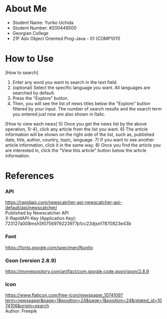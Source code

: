 # About Me
- Student Name: Yuriko Uchida  
- Student Number: #200448500  
- Georgian College  
- 21F Adv Object Oriented Prog-Java - 01 (COMP1011)  

# How to Use
[How to search]
1) Enter any word you want to search in the text field.
2) (optional) Select the specific language you want. All languages are searched by default.
3) Press the "Explore" button.
4) Then, you will see the list of news titles below the "Explore" button filtered by your input. The number of search results and the search term you entered just now are also shown in Italic.

[How to view each news]
5) Once you get the news list by the above operation, 1)-4), click any article from the list you want.
6) The article information will be shown on the right side of the list, such as, published date, title, author, country, topic, language.
7) If you want to see another article information, click it in the same way.
8) Once you find the article you are interested in, click the "View this article" button below the article information.


# References
### API
https://rapidapi.com/newscatcher-api-newscatcher-api-default/api/newscatcher/  
Published by Newscatcher API  
X-RapidAPI-Key (Application Key): 723127a008msh5f0756979223977p1cc23djsnf7870823e43b   

### Font
https://fonts.google.com/specimen/Nunito  

### Gson (version 2.8.9)
https://mvnrepository.com/artifact/com.google.code.gson/gson/2.8.9

### Icon
https://www.flaticon.com/free-icon/newspaper_1074106?term=newspaper&page=1&position=24&page=1&position=24&related_id=1074106&origin=search  
Author: Freepik  